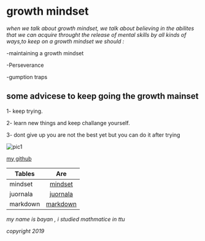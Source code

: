 # growth mindset
 *when we talk about growth mindset, we talk about believing in the abilites that we can acquire throught the release of mental skills by all kinds of ways,to keep on  a growth mindset we should :*

 -maintaining a growth mindset

 -Perseverance

  -gumption traps

## some advicese to keep going the growth mainset

1- keep trying. 

2- learn new things and keep challange yourself.

3- dont give up you are not the best yet but you can do it after trying 

![pic1](https://www.excelsior.edu/wp-content/uploads/sites/46/2017/03/Growth-Mindset-e1565799493145.png)


[my github](https://github.com/bayanmhmd)


| Tables        | Are                       |
| ------------- |:-------------------------:|      
| mindset       | [mindset](mindset.md)     |
| juornala      | [juornala](journala.md)   |   
| markdown      | [markdown](markdown.md)  |  

*my name is bayan , i studied mathmatice in ttu*  

 *copyright 2019*